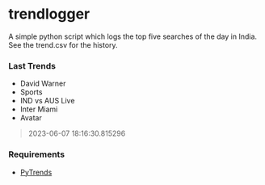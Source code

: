 # trendlogger
A simple python script which logs the top five searches of the day in India.<br>See the trend.csv for the history.<br>

<!-- Last Trends -->
### Last Trends
* David Warner
* Sports
* IND vs AUS Live
* Inter Miami
* Avatar
> 2023-06-07 18:16:30.815296

<!-- Requirements -->
### Requirements
* [PyTrends](https://github.com/dreyco676/pytrends)
